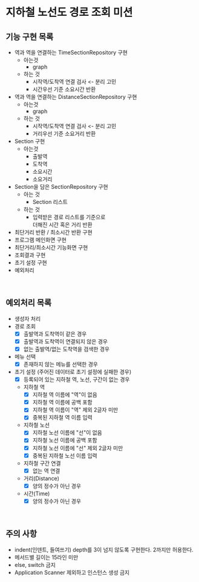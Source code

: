 # 지하철 노선도 경로 조회 미션
## 기능 구현 목록
- 역과 역을 연결하는 TimeSectionRepository 구현
    - 아는것
        - graph
    - 하는 것
        - 시작역/도착역 연결 검사 <- 분리 고민
        - 시간우선 기준 소요시간 반환
- 역과 역을 연결하는 DistanceSectionRepository 구현
    - 아는것
        - graph
    - 하는 것
        - 시작역/도착역 연결 검사 <- 분리 고민
        - 거리우선 기준 소요거리 반환
- Section 구현
    - 아는것
        - 출발역
        - 도착역
        - 소요시간
        - 소요거리
- Section을 담은 SectionRepository 구현
    - 아는 것
        - Section 리스트
    - 하는 것
        - 입력받은 경로 리스트를 기준으로  
          더해진 시간 혹은 거리 반환
- 최단거리 반환 / 최소시간 반환 구현
- 프로그램 메인화면 구현
- 최단거리/최소시간 기능화면 구현
- 조회결과 구현
- 초기 설정 구현
- 예외처리

<br>

## 예외처리 목록
- 생성자 처리
- 경로 조회
    - [x] 출발역과 도착역이 같은 경우
    - [x] 출발역과 도착역이 연결되지 않은 경우
    - [x] 없는 출발역/없는 도착역을 검색한 경우
- 메뉴 선택
    - [x] 존재하지 않는 메뉴를 선택한 경우
- 초기 설정 (주어진 데이터로 초기 설정에 실패한 경우)
    - [x] 등록되어 있는 지하철 역, 노선, 구간이 없는 경우
    - 지하철 역
        - [x] 지하철 역 이름에 "역"이 없음
        - [x] 지하철 역 이름에 공백 포함
        - [x] 지하철 역 이름이 "역" 제외 2글자 미만
        - [x] 중복된 지하철 역 이름 입력
    - 지하철 노선
        - [x] 지하철 노선 이름에 "선"이 없음
        - [x] 지하철 노선 이름에 공백 포함
        - [x] 지하철 노선 이름에 "선" 제외 2글자 미만
        - [x] 중복된 지하철 노선 이름 입력
    - 지하철 구간 연결
        - [x] 없는 역 연결
    - 거리(Distance)
        - [x] 양의 정수가 아닌 경우
    - 시간(Time)
        - [x] 양의 정수가 아닌 경우

<br>

## 주의 사항
- indent(인덴트, 들여쓰기) depth를 3이 넘지 않도록 구현한다. 2까지만 허용한다.
- 메서드별 길이는 15라인 미만
- else, switch 금지
- Application Scanner 제외하고 인스턴스 생성 금지